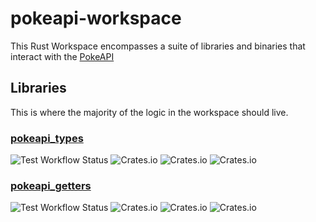# pokeapi-workspace

This Rust Workspace encompasses a suite of libraries and binaries that interact with the [PokeAPI](https://pokeapi.co/)

## Libraries

This is where the majority of the logic in the workspace should live.

### [pokeapi_types](https://crates.io/crates/pokeapi_types)

![Test Workflow Status](https://github.com/mastapegs/pokeapi-workspace/actions/workflows/test.yml/badge.svg)
![Crates.io](https://img.shields.io/crates/v/pokeapi_types)
![Crates.io](https://img.shields.io/crates/l/pokeapi_types)
![Crates.io](https://img.shields.io/crates/d/pokeapi_types)

### [pokeapi_getters](https://crates.io/crates/pokeapi_getters)

![Test Workflow Status](https://github.com/mastapegs/pokeapi-workspace/actions/workflows/test.yml/badge.svg)
![Crates.io](https://img.shields.io/crates/v/pokeapi_getters)
![Crates.io](https://img.shields.io/crates/l/pokeapi_getters)
![Crates.io](https://img.shields.io/crates/d/pokeapi_getters)
